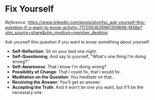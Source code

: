 # Fix Yourself

_Reference:_ https://www.linkedin.com/posts/alvinfsc_ask-yourself-this-question-if-u-want-to-know-activity-7172063626961309696-MSBe?utm_source=share&utm_medium=member_desktop

Ask yourself this question if you want to know something about yourself:

- **Self-Reflection**: Sit on your bed one night.
- **Self-Questioning**: And say to yourself, "What's one thing I'm doing wrong?"
- **Self-Awareness**: That I know I'm doing wrong?
- **Possibility of Change**: That I could fix, that I would fix.
- **Meditation on the Question**: You meditate on that...
- **Receiving the Answer**: You'll get an answer.
- **Accepting the Truth**: And it won't be one you want, but it'll be the necessary one.